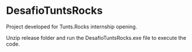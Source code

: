 # DesafioTuntsRocks

Project developed for Tunts.Rocks internship opening.

Unzip release folder and run the DesafioTuntsRocks.exe file to execute the code.
